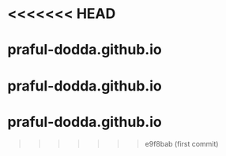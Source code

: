 <<<<<<< HEAD
=======
# praful-dodda.github.io
# praful-dodda.github.io
# praful-dodda.github.io
>>>>>>> e9f8bab (first commit)
